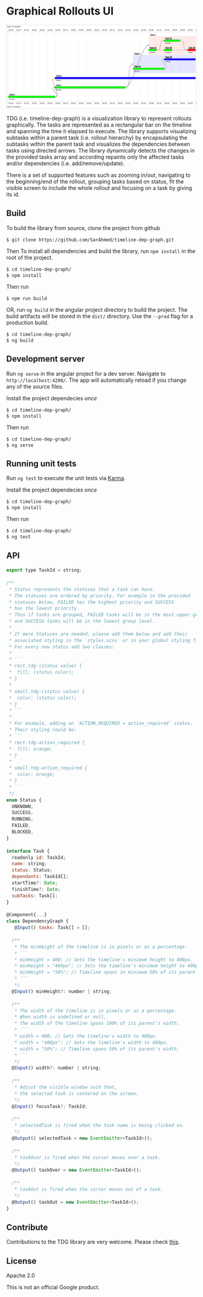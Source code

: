 # Graphical Rollouts UI
![example_tdg](TDG-screenshot.png)

TDG (i.e. timeline-dep-graph) is a visualization library to represent rollouts graphically. The tasks are represented as a rectangular bar on the timeline and spanning the time it elapsed to execute. The library supports visualizing subtasks within a parent task (i.e. rollout hierarchy) by encapsulating the subtasks within the parent task and visualizes the dependencies between tasks using directed arrows.
The library dynamically detects the changes in the provided tasks array and according repaints only the affected tasks and/or dependencies (i.e. add/remove/update).

There is a set of supported features such as zooming in/out, navigating to the beginning/end of the rollout, grouping tasks based on status, fit the visible screen to include the whole rollout and focusing on a task by giving its id.

## Build
To build the library from source, clone the project from github
```
$ git clone https://github.com/SarAhmed/timeline-dep-graph.git
```
Then To install all dependencies and build the library, run `npm install` in the root of the project.
```
$ cd timeline-dep-graph/
$ npm install
```
Then run
```
$ npm run build
```
OR, run `ng build` in the angular project directory to build the project. The build artifacts will be stored in the `dist/` directory. Use the `--prod` flag for a production build.
```
$ cd timeline-dep-graph/
$ ng build
```

## Development server
Run `ng serve` in the angular project for a dev server. Navigate to `http://localhost:4200/`. The app will automatically reload if you change any of the source files.

Install the project dependecies <em>once</em>
```
$ cd timeline-dep-graph/
$ npm install
```
Then run
```
$ cd timeline-dep-graph/
$ ng serve
```

## Running unit tests
Run `ng test` to execute the unit tests via [Karma](https://karma-runner.github.io).

Install the project dependecies <em>once</em>
```
$ cd timeline-dep-graph/
$ npm install
```
Then run
```
$ cd timeline-dep-graph/
$ ng test
```

## API
``` js
export type TaskId = string;

/**
 * Status represents the statuses that a task can have.
 * The statuses are ordered by priority. For example in the provided
 * statuses below, FAILED has the highest priority and SUCCESS
 * has the lowest priority.
 * Thus if tasks are grouped, FAILED tasks will be in the most upper group level
 * and SUCCESS tasks will be in the lowest group level.
 *
 * If more Statuses are needed, please add them below and add their
 * associated styling in the `styles.scss` or in your global styling file.
 * For every new status add two classes:
 *
 * ```
 * rect.tdg-(status value) {
 *  fill: (status color);
 * }
 *
 * small.tdg-(status value) {
 *  color: (status color);
 * }
 * ```
 *
 * For example, adding an `ACTION_REQUIRED = action_required` status.
 * Their styling could be:
 * ```
 * rect.tdg-action_required {
 *  fill: orange;
 * }
 *
 * small.tdg-action_required {
 *  color: orange;
 * }
 * ```
 */
enum Status {
  UNKNOWN,
  SUCCESS,
  RUNNING,
  FAILED,
  BLOCKED,
}

interface Task {
  readonly id: TaskId;
  name: string;
  status: Status;
  dependants: TaskId[];
  startTime?: Date;
  finishTime?: Date;
  subTasks: Task[];
}

@Component{...}
class DependencyGraph {
   @Input() tasks: Task[] = [];

  /**
   * The minHeight of the timeline is in pixels or as a percentage.
   * ```
   * minHeight = 400; // Sets the timeline's minimum height to 400px.
   * minHeight = "400px"; // Sets the timeline's minimum height to 400px.
   * minHeight = "50%"; // Timeline spans in minimum 50% of its parent's height.
   * ```
   */
  @Input() minHeight?: number | string;

  /**
   * The width of the timeline is in pixels or as a percentage.
   * When width is undefined or null,
   * the width of the timeline spans 100% of its parent's width.
   * ```
   * width = 400; // Sets the timeline's width to 400px.
   * width = "400px"; // Sets the timeline's width to 400px.
   * width = "50%"; // Timeline spans 50% of its parent's width.
   * ```
   */
  @Input() width?: number | string;

  /**
   * Adjust the visible window such that,
   * the selected task is centered on the screen.
   */
  @Input() focusTask?: TaskId;

  /**
   * selectedTask is fired when the task name is being clicked on.
   */
  @Output() selectedTask = new EventEmitter<TaskId>();

  /**
   * taskOver is fired when the cursor moves over a task.
   */
  @Output() taskOver = new EventEmitter<TaskId>();

  /**
   * taskOut is fired when the cursor moves out of a task.
   */
  @Output() taskOut = new EventEmitter<TaskId>();
}

```

## Contribute
Contributions to the TDG library are very welcome. Please check [this](CONTRIBUTING.md).

## License
Apache 2.0

This is not an official Google product.
